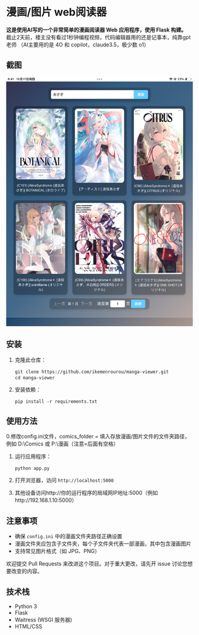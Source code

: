 # 漫画/图片 web阅读器

**这是使用AI写的一个非常简单的漫画阅读器 Web 应用程序，使用 Flask 构建。**
截止2天前，楼主没有看过1秒钟编程视频，代码编辑器用的还是记事本，纯靠gpt老师
（AI主要用的是 4O 和 copilot，claude3.5，极少数 o1）

## 截图

![首页截图](截图/test.jpg)

## 安装

1. 克隆此仓库：
   ```
   git clone https://github.com/ikemenrourou/manga-viewer.git
   cd manga-viewer
   ```

2. 安装依赖：
   ```
   pip install -r requirements.txt
   ```


## 使用方法

0.修改config.ini文件，comics_folder = 填入存放漫画/图片文件的文件夹路径，例如 D:\Comics 或 P:\漫画（注意=后面有空格）

1. 运行应用程序：
   ```
   python app.py
   ```

2. 打开浏览器，访问 `http://localhost:5000`

3. 其他设备访问http://你的运行程序的局域网IP地址:5000（例如http://192.168.1.10:5000）

## 注意事项

- 确保 `config.ini` 中的漫画文件夹路径正确设置
- 漫画文件夹应包含子文件夹，每个子文件夹代表一部漫画，其中包含漫画图片
- 支持常见图片格式（如 JPG、PNG）

欢迎提交 Pull Requests 来改进这个项目。对于重大更改，请先开 issue 讨论您想要改变的内容。

## 技术栈

- Python 3
- Flask
- Waitress (WSGI 服务器)
- HTML/CSS

